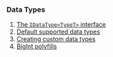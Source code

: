 ### Data Types

1. [The `IDataType<TypeT>` interface](the-idatatype-interface.md)
1. [Default supported data types](default-supported-data-types.md)
1. [Creating custom data types](creating-custom-data-types.md)
1. [BigInt polyfills](bigint-polyfills.md)
